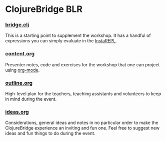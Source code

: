 # ClojureBridge BLR

### [bridge.clj](bridge.clj)

This is a starting point to supplement the workshop. It has a handful of expressions you can simply evaluate in the [InstaREPL](https://sekao.net/nightcode).

### [content.org](content.org)

Presenter notes, code and exercises for the workshop that one can project using [org-mode](https://orgmode.org).

### [outline.org](outline.org)

High-level plan for the teachers, teaching assistants and volunteers to keep in mind during the event.

### [ideas.org](ideas.org)

Considerations, general ideas and notes in no particular order to make the ClojureBridge experience an inviting and fun one. Feel free to suggest new ideas and fun things to do during the event.
